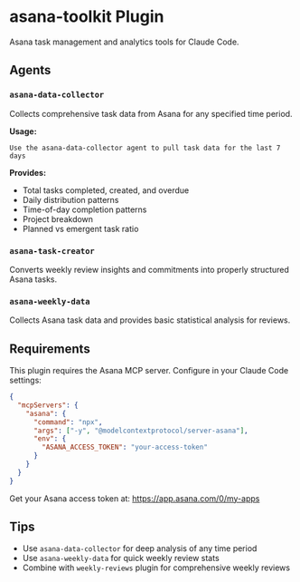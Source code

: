 # asana-toolkit Plugin

Asana task management and analytics tools for Claude Code.

## Agents

### `asana-data-collector`
Collects comprehensive task data from Asana for any specified time period.

**Usage:**
```
Use the asana-data-collector agent to pull task data for the last 7 days
```

**Provides:**
- Total tasks completed, created, and overdue
- Daily distribution patterns
- Time-of-day completion patterns
- Project breakdown
- Planned vs emergent task ratio

### `asana-task-creator`
Converts weekly review insights and commitments into properly structured Asana tasks.

### `asana-weekly-data`
Collects Asana task data and provides basic statistical analysis for reviews.

## Requirements

This plugin requires the Asana MCP server. Configure in your Claude Code settings:

```json
{
  "mcpServers": {
    "asana": {
      "command": "npx",
      "args": ["-y", "@modelcontextprotocol/server-asana"],
      "env": {
        "ASANA_ACCESS_TOKEN": "your-access-token"
      }
    }
  }
}
```

Get your Asana access token at: https://app.asana.com/0/my-apps

## Tips

- Use `asana-data-collector` for deep analysis of any time period
- Use `asana-weekly-data` for quick weekly review stats
- Combine with `weekly-reviews` plugin for comprehensive weekly reviews
